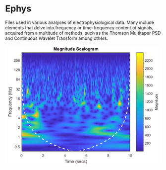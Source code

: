 # Ephys
Files used in various analyses of electrophysiological data. Many include elements that delve into frequency or time-frequency content of signals, acquired from a multitude of methods, such as the Thomson Multitaper PSD and Continuous Wavelet Transform among others.

![Continuous Wavelet Transform](https://github.com/Cheer-Lab/Ephys/blob/master/cwtEx.png)
